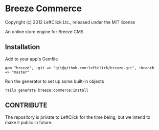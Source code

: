 # Breeze Commerce

Copyright (c) 2012 LeftClick Ltc., released under the MIT license

An online store engine for Breeze CMS.


## Installation

Add to your app's Gemfile

`gem "breeze", :git => "git@github.com:leftclick/breeze.git", :branch => "master"	`

Run the generator to set up some built-in objects

`rails generate breeze:commerce:install`

## CONTRIBUTE

The repository is private to LeftClick for the time being, but we intend to make it public in future.

